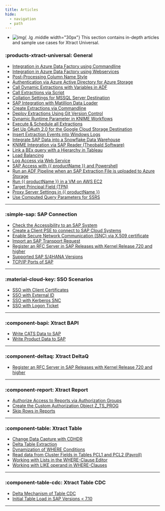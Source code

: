 ```yaml
---
title: Articles
hide:
  - navigation
  - path
---
```


<div class="grid cards" markdown>

-   ![img](site:assets/images/logos/theo-thumbs.png){ .lg .middle width="30px"} This section contains in-depth articles and sample use cases for Xtract Universal.

</div>

### :products-xtract-universal: General

<div class="mdx-columns" markdown>

- [Integration in Azure Data Factory using Commandline](adf-integration-using-command-line.md)
- [Integration in Azure Data Factory using Webservices](adf-integration-using-webservices.md)
- [Post-Processing Column Name Style](adjust-column-name-style.md)
- [Authentication via Azure Active Directory for Azure Storage](authentication-via-azure-ad-with-azure-storage.md)
- [Call Dynamic Extractions with Variables in ADF](call-dynamic-extractions-with-variables-in-adf.md)
- [Call Extractions via Script](call-extraction-via-script.md)
- [Collation Settings for MSSQL Server Destination](collation-sql-server.md)
- [SAP Integration with Matillion Data Loader](create-a-custom-cennector-in-matillion-data-loader.md)
- [Create Extractions via Commandline](config-command-line-tool.md)
- [Deploy Extractions Using Git Version Control](deploy-extractions-using-git-version-control.md)
- [Dynamic Runtime Parameter in KNIME Workflows](dynamic-runtime-paramater-within-KNIME-workflow.md)
- [Execute & Schedule all Extractions](execute_all_defined_xu_extractions.md)
- [Set Up OAuth 2.0 for the Google Cloud Storage Destination](google-cloud-storage-oauth.md)
- [Insert Extraction Events into Windows Logs](insert-extraction-events-into-the-windows-logs.md)
- [Integrate SAP Data into a Snowflake Data Warehouse](integrate_sap_data_into_a_Snowflake_data_warehouse.md)
- [KNIME Integration via SAP Reader (Theobald Software)](knime-integration-via-sap-reader.md)
- [Link a BEx query with a Hierarchy in Tableau](link-bex-query-with-hierarchy.md)
- [Load Balancing](load-balancer.md)
- [Log Access via Web Service](log-access-via-http.md)
- [SAP Access with {{ productName }} and Powershell](sap-access-with-xtract-universal-and-powershell.md)
- [Run an ADF Pipeline when an SAP Extraction File is uploaded to Azure Storage](run-an-ADF-pipeline-when-sap-extraction-file-is-successfully-uploaded-to-Azure-storage.md)
- [Run {{ productName }} in a VM on AWS EC2](run-xu-in-aws.md)
- [Target Principal Field (TPN)](target-principal-TPN.md)
- [Proxy Server Settings in {{ productName }}](proxy-server-settings.md)
- [Use Computed Query Parameters for SSRS](xu-ssrs-parameterizing-in-vs.md)

</div>

---

### :simple-sap: SAP Connection

<div class="mdx-columns" markdown>

- [Check the Accessibility to an SAP System](check-the-accessibility-to-an-sap-system.md)
- [Create a Client PSE to connect to SAP Cloud Systems](create-personal-security-environment.md)
- [Enable Secure Network Communication (SNC) via X.509 certificate](enable-snc-using-pse-file.md)
- [Import an SAP Transport Request](import-an-sap-transport-request.md)
- [Register an RFC Server in SAP Releases with Kernel Release 720 and higher](register-rfc-server-in-sap-releases-in-kernel-release-720-and-higher.md)
- [Supported SAP S/4HANA Versions](supported-sap-and-hana-versions.md)
- [TCP/IP Ports of SAP](sap-tcpip-ports.md)

</div>

---


### :material-cloud-key: SSO Scenarios

<div class="mdx-columns" markdown>

- [SSO with Client Certificates](sso-with-client-certificates.md)
- [SSO with External ID](sso-with-external-id.md)
- [SSO with Kerberos SNC](sso-with-kerberos-snc.md)
- [SSO with Logon Ticket](sso-with-logon-ticket.md)

</div>

---


### :component-bapi: Xtract BAPI

<div class="mdx-columns" markdown>

- [Write CATS Data to SAP](write-cats-data-to-sap.md)
- [Write Product Data to SAP](write-product-data-to-sap.md)

</div>

---


### :component-deltaq: Xtract DeltaQ

<div class="mdx-columns" markdown>

- [Register an RFC Server in SAP Releases with Kernel Release 720 and higher](register-rfc-server-in-sap-releases-in-kernel-release-720-and-higher.md)

</div>

---

### :component-report: Xtract Report

<div class="mdx-columns" markdown>

- [Authorize Access to Reports via Authorization Groups](authorize-access-to-specific-reports.md)
- [Create the Custom Authorization Object Z_TS_PROG](create-the-custom-authority-object-z-ts-prog.md)
- [Skip Rows in Reports](skip-rows-in-reports.md)

</div>

---

### :component-table: Xtract Table

<div class="mdx-columns" markdown>

- [Change Data Capture with CDHDR](change-data-capture-with-cdhdr.md)
- [Delta Table Extraction](delta-table-extraction.md)
- [Dynamization of WHERE Conditions](dynamization-of-where-conditions.md)
- [Read data from Cluster Fields in Tables PCL1 and PCL2 (Payroll)](read-data-from-cluster-fields-in-the-tables-pcl1-and-pcl2-payroll)
- [Working with Lists in the WHERE-Clause Editor](where-clause-editor-lists.md)
- [Working with LIKE operand in WHERE-Clauses](like-operand-where-clause.md)

</div>

---

### :component-table-cdc: Xtract Table CDC

<div class="mdx-columns" markdown>

- [Delta Mechanism of Table CDC](table-cdc-mechanism.md)
- [Initial Table Load in SAP Versions < 7.10](table-cdc-initial-table-load.md)

</div>

---
